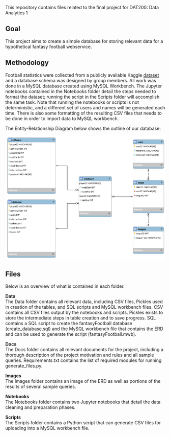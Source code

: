 This repository contains files related to the final project for DAT200: Data Analytics 1

## Goal  
This project aims to create a simple database for storing relevant data for a hypothetical fantasy football webservice.

## Methodology  
Football statistics were collected from a publicly available Kaggle [dataset](https://www.kaggle.com/zynicide/nfl-football-player-stats) and a database schema was designed by group members.  All work was done in a MySQL database created using MySQL Workbench.  The Jupyter notebooks contained in the Notebooks folder detail the steps needed to format the dataset; running the script in the Scripts folder will accomplish the same task.  Note that running the notebooks or scripts is not deterministic, and a different set of users and names will be generated each time.  There is also some formatting of the resulting CSV files that needs to be done in order to import data to MySQL workbench.  

The Entity-Relationship Diagram below shows the outline of our database:

![ERD](https://github.com/jonwiseman/DAT200/raw/master/Images/ERD.png)

## Files  
Below is an overview of what is contained in each folder.

**Data**  
The Data folder contains all relevant data, including CSV files, Pickles used in creation of the tables, and SQL scripts and MySQL workbench files.  CSV contains all CSV files output by the notebooks and scripts.  Pickles exists to store the intermediate steps in table creation and to save progress.  SQL contains a SQL script to create the fantasyFootball database (create_database.sql) and the MySQL workbench file that contains the ERD and can be used to generate the script (fantasyFootball.mwb).

**Docs**  
The Docs folder contains all relevant documents for the project, including a thorough description of the project motivation and rules and all sample queries.  Requirements.txt contains the list of required modules for running generate_files.py.

**Images**  
The Images folder contains an image of the ERD as well as portions of the results of several sample queries.

**Notebooks**  
The Notebooks folder contains two Jupyter notebooks that detail the data cleaning and preparation phases.

**Scripts**  
The Scripts folder contains a Python script that can generate CSV files for uploading into a MySQL workbench file.
